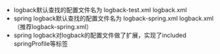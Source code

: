 - logback默认查找的配置文件名为 logback-test.xml logback.xml
- spring logback默认查找的配置文件名为 logback-spring.xml logback.xml（推荐logback-spring.xml）
- spring logback对logback的配置文件做了扩展，实现了included springProfile等标签